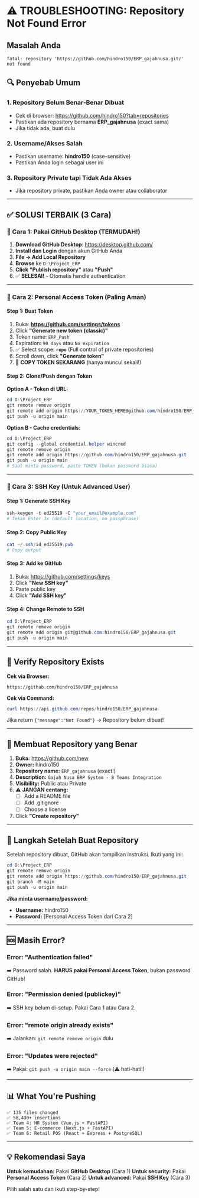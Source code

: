 # ⚠️ TROUBLESHOOTING: Repository Not Found Error

## Masalah Anda
```
fatal: repository 'https://github.com/hindro150/ERP_gajahnusa.git/' not found
```

## 🔍 Penyebab Umum

### 1. Repository Belum Benar-Benar Dibuat
- Cek di browser: https://github.com/hindro150?tab=repositories
- Pastikan ada repository bernama **ERP_gajahnusa** (exact sama)
- Jika tidak ada, buat dulu

### 2. Username/Akses Salah
- Pastikan username: **hindro150** (case-sensitive)
- Pastikan Anda login sebagai user ini

### 3. Repository Private tapi Tidak Ada Akses
- Jika repository private, pastikan Anda owner atau collaborator

---

## ✅ SOLUSI TERBAIK (3 Cara)

### 🥇 Cara 1: Pakai GitHub Desktop (TERMUDAH!)

1. **Download GitHub Desktop**: https://desktop.github.com/
2. **Install dan Login** dengan akun GitHub Anda
3. **File → Add Local Repository**
4. **Browse** ke `D:\Project_ERP`
5. **Click "Publish repository"** atau **"Push"**
6. ✅ **SELESAI!** - Otomatis handle authentication

---

### 🥈 Cara 2: Personal Access Token (Paling Aman)

#### Step 1: Buat Token
1. Buka: **https://github.com/settings/tokens**
2. Click **"Generate new token (classic)"**
3. Token name: `ERP_Push`
4. Expiration: `90 days` atau `No expiration`
5. ✅ Select scope: **`repo`** (Full control of private repositories)
6. Scroll down, click **"Generate token"**
7. 🚨 **COPY TOKEN SEKARANG** (hanya muncul sekali!)

#### Step 2: Clone/Push dengan Token

**Option A - Token di URL:**
```powershell
cd D:\Project_ERP
git remote remove origin
git remote add origin https://YOUR_TOKEN_HERE@github.com/hindro150/ERP_gajahnusa.git
git push -u origin main
```

**Option B - Cache credentials:**
```powershell
cd D:\Project_ERP
git config --global credential.helper wincred
git remote remove origin
git remote add origin https://github.com/hindro150/ERP_gajahnusa.git
git push -u origin main
# Saat minta password, paste TOKEN (bukan password biasa)
```

---

### 🥉 Cara 3: SSH Key (Untuk Advanced User)

#### Step 1: Generate SSH Key
```powershell
ssh-keygen -t ed25519 -C "your_email@example.com"
# Tekan Enter 3x (default location, no passphrase)
```

#### Step 2: Copy Public Key
```powershell
cat ~/.ssh/id_ed25519.pub
# Copy output
```

#### Step 3: Add ke GitHub
1. Buka: https://github.com/settings/keys
2. Click **"New SSH key"**
3. Paste public key
4. Click **"Add SSH key"**

#### Step 4: Change Remote to SSH
```powershell
cd D:\Project_ERP
git remote remove origin
git remote add origin git@github.com:hindro150/ERP_gajahnusa.git
git push -u origin main
```

---

## 🧪 Verify Repository Exists

**Cek via Browser:**
```
https://github.com/hindro150/ERP_gajahnusa
```

**Cek via Command:**
```powershell
curl https://api.github.com/repos/hindro150/ERP_gajahnusa
```

Jika return `{"message":"Not Found"}` → Repository belum dibuat!

---

## 📝 Membuat Repository yang Benar

1. **Buka:** https://github.com/new
2. **Owner:** hindro150
3. **Repository name:** `ERP_gajahnusa` (exact!)
4. **Description:** `Gajah Nusa ERP System - 8 Teams Integration`
5. **Visibility:** Public atau Private
6. ⚠️ **JANGAN centang:**
   - [ ] Add a README file
   - [ ] Add .gitignore
   - [ ] Choose a license
7. Click **"Create repository"**

---

## 🎯 Langkah Setelah Buat Repository

Setelah repository dibuat, GitHub akan tampilkan instruksi. Ikuti yang ini:

```powershell
cd D:\Project_ERP
git remote remove origin
git remote add origin https://github.com/hindro150/ERP_gajahnusa.git
git branch -M main
git push -u origin main
```

**Jika minta username/password:**
- **Username:** hindro150
- **Password:** [Personal Access Token dari Cara 2]

---

## 🆘 Masih Error?

### Error: "Authentication failed"
➡️ Password salah. **HARUS pakai Personal Access Token**, bukan password GitHub!

### Error: "Permission denied (publickey)"
➡️ SSH key belum di-setup. Pakai Cara 1 atau Cara 2.

### Error: "remote origin already exists"
➡️ Jalankan: `git remote remove origin` dulu

### Error: "Updates were rejected"
➡️ Pakai: `git push -u origin main --force` (⚠️ hati-hati!)

---

## 📊 What You're Pushing

```
✅ 135 files changed
✅ 58,430+ insertions
✅ Team 4: HR System (Vue.js + FastAPI)
✅ Team 5: E-commerce (Next.js + FastAPI)  
✅ Team 6: Retail POS (React + Express + PostgreSQL)
```

---

## 💡 Rekomendasi Saya

**Untuk kemudahan:** Pakai **GitHub Desktop** (Cara 1)
**Untuk security:** Pakai **Personal Access Token** (Cara 2)
**Untuk advanced:** Pakai **SSH Key** (Cara 3)

Pilih salah satu dan ikuti step-by-step!
